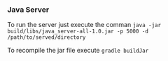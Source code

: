### Java Server

To run the server just execute the comman `java -jar build/libs/java_server-all-1.0.jar -p 5000 -d /path/to/served/directory`

To recompile the jar file execute `gradle buildJar`
